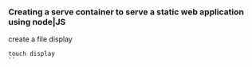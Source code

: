 ### Creating a serve container to serve a static web application using node|JS
create a file display
```
touch display
``
